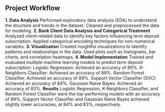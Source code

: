 ## Project Workflow
**1. Data Analysis**
Performed exploratory data analysis (EDA) to understand the structure and trends in the dataset.
Cleaned and preprocessed the data for modeling.
**2. Bank Client Data Analysis and Categorical Treatment**
Analyzed client-related data to identify key factors influencing term deposit subscription.
Applied categorical encoding techniques for non-numerical variables.
**3. Visualization**
Created insightful visualizations to identify patterns and relationships in the data.
Used plots such as histograms, bar charts, and correlation heatmaps.
**4. Model Implementation**
Trained and evaluated multiple machine learning models to predict term deposit subscription:
Logistic Regression: Achieved an accuracy of 89%.
K-Neighbors Classifier: Achieved an accuracy of 89%.
Random Forest Classifier: Achieved an accuracy of 89%.
Support Vector Classifier (SVC): Achieved an accuracy of 84%.
Gaussian Naive Bayes: Achieved an accuracy of 83%.
**Results**
Logistic Regression, K-Neighbors Classifier, and Random Forest Classifier were the top-performing models with an accuracy of 89%.
Support Vector Classifier and Gaussian Naive Bayes achieved slightly lower accuracies, at 84% and 83%, respectively.
